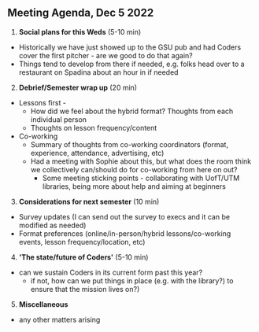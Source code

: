 ## Meeting Agenda, Dec 5 2022

1. **Social plans for this Weds** (5-10 min)

- Historically we have just showed up to the GSU pub and had Coders cover the first pitcher - are we good to do that again?
- Things tend to develop from there if needed, e.g. folks head over to a restaurant on Spadina about an hour in if needed

2. **Debrief/Semester wrap up** (20 min)

- Lessons first -
    - How did we feel about the hybrid format? Thoughts from each individual person
    - Thoughts on lesson frequency/content
- Co-working
    - Summary of thoughts from co-working coordinators (format, experience, attendance, advertising, etc)
    - Had a meeting with Sophie about this, but what does the room think we collectively can/should do for co-working from here on out?
        - Some meeting sticking points - collaborating with UofT/UTM libraries, being more about help and aiming at beginners

3. **Considerations for next semester** (10 min)

- Survey updates (I can send out the survey to execs and it can be modified as needed)
- Format preferences (online/in-person/hybrid lessons/co-working events, lesson frequency/location, etc)

4. **'The state/future of Coders'** (5-10 min)

- can we sustain Coders in its current form past this year? 
    - if not, how can we put things in place (e.g. with the library?) to ensure that the mission lives on?) 

5. **Miscellaneous**

- any other matters arising

